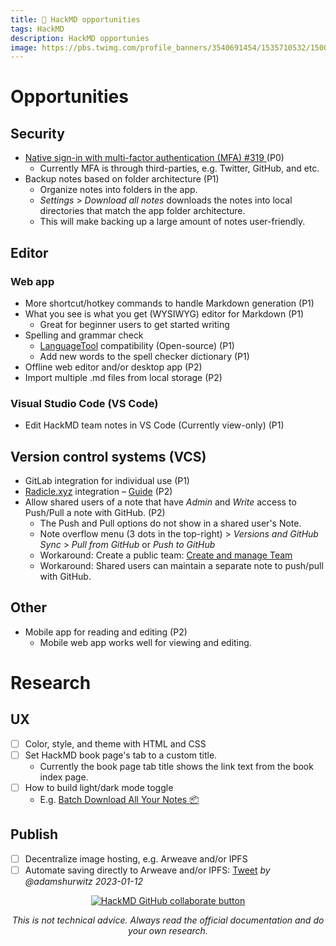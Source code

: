 ```yaml
---
title: 📄 HackMD opportunities
tags: HackMD
description: HackMD opportunies
image: https://pbs.twimg.com/profile_banners/3540691454/1535710532/1500x500
---
```


Opportunities
===

## Security

- [ Native sign-in with multi-factor authentication (MFA) #319 ](https://github.com/hackmdio/hackmd-io-issues/issues/319) (P0)
    - Currently MFA is through third-parties, e.g. Twitter, GitHub, and etc.
- Backup notes based on folder architecture (P1)
    - Organize notes into folders in the app. 
    - *Settings* > *Download all notes* downloads the notes into local directories that match the app folder architecture.
    - This will make backing up a large amount of notes  user-friendly.

## Editor

### Web app

- More shortcut/hotkey commands to handle Markdown generation (P1)
- What you see is what you get (WYSIWYG) editor for Markdown (P1)
    - Great for beginner users to get started writing
- Spelling and grammar check
    - [LanguageTool](https://languagetool.org/) compatibility (Open-source) (P1)
    - Add new words to the spell checker dictionary (P1)
- Offline web editor and/or desktop app (P2)
- Import multiple .md files from local storage (P2)

### Visual Studio Code (VS Code)

- Edit HackMD team notes in VS Code (Currently view-only) (P1)

## Version control systems (VCS)

- GitLab integration for individual use (P1)
- [Radicle.xyz](https://radicle.xyz) integration – [Guide](https://docs.google.com/document/d/1_1h1C7IlcHJeRDy72E2ycb7br3lumpU631rN9CMpm8E/edit#heading=h.rprz9yqw2qqg) (P2)
- Allow shared users of a note that have *Admin* and *Write* access to Push/Pull a note with GitHub. (P2)
    - The Push and Pull options do not show in a shared user's Note.
    - Note overflow menu (3 dots in the top-right) > *Versions and GitHub Sync* > *Pull from GitHub* or *Push to GitHub*
    - Workaround: Create a public team: [Create and manage Team](https://hackmd.io/@docs/create-and-manage-team)
    - Workaround: Shared users can maintain a separate note to push/pull with GitHub.

## Other

- Mobile app for reading and editing (P2)
    - Mobile web app works well for viewing and editing.

# Research

## UX
- [ ] Color, style, and theme with HTML and CSS
- [ ] Set HackMD book page's tab to a custom title.
    - Currently the book page tab title shows the link text from the book index page.
- [ ] How to build light/dark mode toggle
    - E.g. [Batch Download All Your Notes :package:](https://blog.hackmd.io/blog/2019/02/27/batch-download-all-your-notes)

## Publish

- [ ] Decentralize image hosting, e.g. Arweave and/or IPFS
- [ ] Automate saving directly to Arweave and/or IPFS: [Tweet](https://twitter.com/adamshurwitz/status/1613635255591702536) _by @adamshurwitz 2023-01-12_

<div style="text-align: center;">
    
[![HackMD GitHub collaborate button](https://hackmd.io/8mpmY5yTTdqO8Y-XYXzvEA/badge)](https://github.com/AdamSHurwitz/hackmd-og) 

</div>

<p style="text-align: center; font-style: italic">This is not technical advice. Always read the official documentation and do your own research.</p>